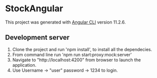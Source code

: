 # StockAngular

This project was generated with [Angular CLI](https://github.com/angular/angular-cli) version 11.2.6.

## Development server
1. Clone the project and run 'npm install', to install all the dependecies.
2. From command line run 'npm run start:proxy:mock:server'
3. Navigate to "http://localhost:4200" from browser to launch the application.
4. Use Username -> "user"
       password -> 1234
to login.

